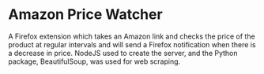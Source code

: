 # Amazon Price Watcher

A Firefox extension which takes an Amazon link and checks the price of the product at regular intervals and will send a Firefox notification when there is a decrease in price. NodeJS used to create the server, and the Python package, BeautifulSoup, was used for web scraping.
